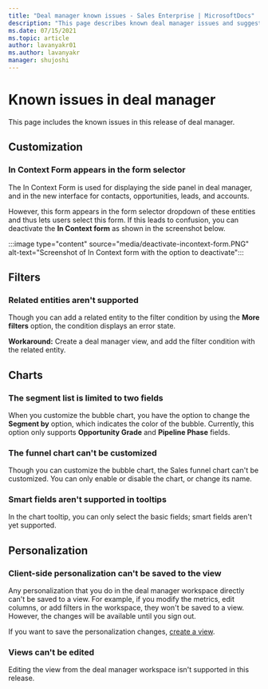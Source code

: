 ```yaml
---
title: "Deal manager known issues - Sales Enterprise | MicrosoftDocs"
description: "This page describes known deal manager issues and suggests possible workarounds (if any)"
ms.date: 07/15/2021
ms.topic: article
author: lavanyakr01
ms.author: lavanyakr
manager: shujoshi
---
```


# Known issues in deal manager

This page includes the known issues in this release of deal manager.  

## Customization

### In Context Form appears in the form selector

The In Context Form is used for displaying the side panel in deal manager, and in the new interface for contacts, opportunities, leads, and accounts.  

However, this form appears in the form selector dropdown of these entities and thus lets users select this form. If this leads to confusion, you can deactivate the **In Context form** as shown in the screenshot below. 

:::image type="content" source="media/deactivate-incontext-form.PNG" alt-text="Screenshot of In Context form with the option to deactivate":::


## Filters

### Related entities aren't supported

Though you can add a related entity to the filter condition by using the **More filters** option, the condition displays an error state. 

**Workaround:**
Create a deal manager view, and add the filter condition with the related entity.  

## Charts

### The segment list is limited to two fields

When you customize the bubble chart, you have the option to change the **Segment by** option, which indicates the color of the bubble. Currently, this option only supports **Opportunity Grade** and **Pipeline Phase** fields. 

### The funnel chart can't be customized


Though you can customize the bubble chart, the Sales funnel chart can't be customized. You can only enable or disable the chart, or change its name.

### Smart fields aren't supported in tooltips
  
In the chart tooltip, you can only select the basic fields; smart fields aren't yet supported.

## Personalization

### Client-side personalization can't be saved to the view

Any personalization that you do in the deal manager workspace directly can't be saved to a view. For example, if you modify the metrics, edit columns, or add filters in the workspace, they won't be saved to a view. However, the changes will be available until you sign out.  


If you want to save the personalization changes, [create a view](personalize-deal-manager.md#create-a-view). 

### Views can't be edited

Editing the view from the deal manager workspace isn't supported in this release.

